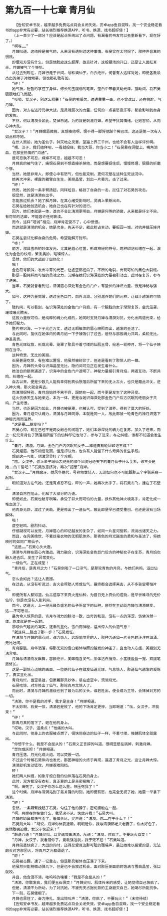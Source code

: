 # 第九百一十七章 青月仙
        【告知安卓书友，越来越多免费站点将会关闭失效，安卓app鱼目混珠，找一个安全稳定看书的app非常有必要，站长强烈推荐换源APP，听书、换源、找书超好使！】
       （上一章少了一部分？应该是起点系统出了点问题，有漏看的书友可以去重新看下，现在好了。）
       “啊呀……”
       月婵叫道，这纯粹是被气的，从来没有遇到过这种事情，石昊实在太可恨了，那种声音真的很贱。
       即便双方没有什么，但是他脸皮这么超厚，故意针对，这般猥琐的开口，还是让人面红耳赤，月婵被气了个够呛。
       从过去到现在，月婵行走于世间，号称谪仙子，白衣绝世，何曾有人这样对她，即便各教最杰出的弟子对她倾慕，但也都礼敬有加。
       “砰！”
       她气极，短暂的掌控了身体，修长的玉腿绷的笔直，莹白中带着灵动光泽，摆动间，将石昊狠狠地扫飞而起。
       “哎呦，女汉子，别这么粗暴！”石昊的嘴很欠，遭遇重重一击，也不曾改口，还在挑衅，气月婵。
       因为，对方在进行元神大战，是灵魂层次的力量，任何的一点喜怒哀乐等，都会影响到自身的发挥。
       不然，何以清漪会如此，焚掉白裙，为的就是刺激月婵，希望干扰其情绪，让她害怕，从而心神大乱。
       “女汉子？！”月婵娥眉微挑，真想揍他啊，恨不得一脚将他踩个稀巴烂，这还是第一次有人如此称呼她。
       在世人面前，她为圣仙子，钟天地之灵慧，望遍上界三千州，也绝不会有人这样评价啊。
       “喂，汉子，我们结拜吧，一看就投缘，我当大哥，你当小二！”石昊靠在洞壁上，嘴角淌血，在那里热情的“沟通”。
       是可忍孰不可忍，婶婶不可忍，姐姐不可忍！
       月婵真的被气住了，痛恨石昊到不想直接杀掉他，而是想要捉住后，慢慢修理，狠狠的折磨个够。
       当然，她是非常人，即便心中有怒气，但也能克制，更何况是在这种生死战况中。
       她再次冲来，裸露的藕臂白生生，美丽晶莹，划出一片晕光，击了过来。
       “砰！”
       然而，她的另一条手臂扬起，同样炫目，格挡了自身的一击，拦住了对石昊的攻击。
       很显然，这是清漪在出手。
       怎能放过机会？她了解月婵，在其心绪受影响时，灵魂上果断出击。
       石昊在给她创造机会，她自己也在有针对的进行。
       因为，她们本就是一体，谁也不会比清漪更明白，月婵是何等的骄傲，从来都是纤尘不染，有可怕的洁癖，不能容许任何亵渎。
       而今，这样“坦诚”相见，月婵肯定受不了，心中愤恨。
       而这就是清漪的机会，她是次身，先天不足，藉此抢占主动，要扳回一城，对抗并镇压掉月婵。
       石昊在尝试化解自身的危局，希望能解开封印。
       “哧！”
       前方，那具雪白的妙体发光，尤其是眉心位置，形成神秘的符号，两种印记纠缠在一起，演化为金色的纹络，繁复奥妙，璀璨惊人。
       显然，他们的大战到了白热化！
       嗡！
       金色符号颤抖，发出冲霄的光芒，让虚空都扭曲了，不断的龟裂，出现可怕的黑色大裂缝。
       那是一股纯粹而可怕的灵魂之力，沉睡在她们识海深处的力量被引动出，此时在复苏，参与了进来。
       当年，石昊就曾看到过，清漪眉心深处有金色的门户，有蛰伏的神识力量，很是神秘与强大。
       如今，这种力量觉醒，透过金色巨门，向外流淌，分别滋养她们的元神，让战斗越发的可怕了。
       隐约间，可以看到，在识海深处的金色门户背后，有一个朦胧的女子渐渐复苏，金光笼罩，璀璨曦光腾天。
       这股力量很可怕，是纯粹的魂力化成的，她同时支持月婵与清漪对抗，分化出两道光束，给予她们秘力。
       整片神识海，一下子光芒万丈，透过无暇躯体的眉心映照而出，越发的圣洁了。
       与此同时，蛰伏在她体内的青月焰一下子被吸引了过去，居然与那股魂力共鸣，柔和无比，神圣高贵。
       青色光辉绽放，形成光晕，笼罩了那具不着寸缕的仙肌玉骨，宛若一轮神月，将一个仙子映照在当中。
       这种奇景，无比的美丽。
       石昊甚是吃惊，有些难以置信，他虽然被封印了，但还是看到了那惊人的一幕。
       因为，月婵的头骨与识海晶莹无比，隐约间可见正在发生着什么。
       她洁白的额骨通透了，识海中的金色门户透明了，神秘力量接引青月焰，两者互动，不断共鸣，纠缠在一起。
       自古以来，便是少数几人能有幸得到真仙殒落后所留下来的无上古火，也只是藉此冲关，进入神火境，那火就会离去。
       而清漪很特别，青月焰始终不离不弃，跟她在一起，而今更是发生了这种异变。
       这火仿佛天生与她亲近，本为一体，更是与她识海深处那金色门户后方沉眠的绝丽女子共鸣，产生奇景。
       当然，也正是因为如此，月婵也被笼罩，也被认可，受到了滋养，得到了莫大的好处。
       因为，青月焰只认魂力，清漪与月婵同源，本就是同一人，故此都被一轮青色的神月洒落下神秘光雨而滋养。
       “这是要……蜕变吗？”
       石昊心惊，现在已经不是两女融合的问题了，她们本源深处的魂力在复苏，加入了进来，而上一纪元青月仙子殒落后所留下的仙种印记也动了，参与了进来，与之纠缠，谁都不知道会发生什么。
       “青月，清漪，月婵，金色门户内沉眠的女子……难道真有轮回印记不成？”
       石昊蹙眉，他不相信轮回，但是却认为，也许有人能留下什么奇异的复生手段。
       想到这一可能，他激灵灵打了个冷颤。
       “喂，女汉子，你上辈子跟仙古纪元的那个风姿冠绝天下的青月仙子什么关系，该不会是她……的丫髻吧？”石昊故意挤对，再次“招惹”月婵。
       “女汉子……”月婵磨牙，她风华绝代，号称倾世佳人，无论如何也不可能跟那三个字联系在一起啊。
       明知道对方在气她，还是有点忍不住，砰的一声，她再次出手了，将石昊击飞，撞在了石壁上。
       清漪自然在阻止，化解了大部分的力道。
       即便如此，石昊也龇牙咧嘴，承受了巨大而可怕的力量，换作其他神火境高手，肯定化成一堆血泥了。
       他肉身无匹，渡过了天劫，更是修出了一道仙气，故此即便早已遭受重创，也还是没有当场解体。
       嗡！
       虚空轻鸣，剧烈抖动。
       仔细凝视可以发觉，月婵眉心的印记越发的复杂了，如同一片星河旋转，流淌出诸天之力。
       而且，在完美绝世、不着丝毫衣物的无暇肌体外，那青色的月光越发的柔和与圣洁了，将她映衬的如同广寒仙子。
       “这是……”石昊心头大震。
       清漪与月婵在眉心内激战，魂力融合，识海深处金色巨门后方的神秘女子在复苏，青月焰也融入进去后，发生了异常变化。
       一缕仙气，正在成型！
       “青月焰，是青月之力！”石昊倒吸了一口凉气，是那轮青色的月亮，与她们共鸣，溢出仙气。
       怎么会如此？这让人震撼。
       在过去，从没有听说过，古火会帮助人修成仙气，最终都会选择离去，从不多驻留哪怕片刻。
       即便所有人都知道，仙古遗存下来真火是仙种，为昔日无上真仙的遗物，是举世难寻的无价仙珍，但是也没有人能利用。
       而今，这道火，上一纪元最负盛名的仙子所留下的仙种，居然在主动助月婵与清漪蜕变，这……不可思议。
       最为令人惊异的是，青月与魂力的脉动一致，出奇的和谐，没有一点的滞涩，仿佛浑然一体，原本就是在一起的。
       那缕仙气越发的凝实，逐渐的显化，雪白而神秘，溢出惊人的仙道气息！
       “就这样……踏出了那一步？”石昊发怔。
       在清漪与月婵的眉心间，魂力惊人，远超同境界的人，那种力道如一片金色的汪洋在汹涌，无比壮阔。
       青月朦胧，月华洒落，将那无双的雪白躯体映照的越发的神圣了，且也动人心旌，美丽到无法言喻。
       月婵与清漪秀发飘舞，容颜绝世，美眸蕴含灵气，肌体洁白挺秀，小蛮腰盈盈一握，双腿笔直修长。
       这是一副惊心动魄的画面，一位绝代仙子在散发仙道光辉，气息惊人，那道仙气越发的凝练了，真实显化出。
       青月灿烂，当空悬挂，包裹着那具妙体，悬在虚空中，流淌月光。
       石昊吃惊，对方修出了仙气，那轮青月太惊人了。
       而此时，清漪与月婵的激战也到了最为后的关头，谁若胜出，便会成为主导，会抹掉对方的一切。
       “清漪，你不是我的对手，我才是主身！”月婵喝道。
       不太妙啊，石昊一惊，清漪若是败了，他的下场肯定更惨，当即喝道：“呔，女汉子，冲我来！”
       “砰！”
       那青月真的落下了，砸在他的身上。
       “哎呦，汉子，温柔点！”他痛的大叫。
       与此同时，他身上的衣服被点燃了，很快同身边的仙子一样，不着寸缕，强健肌体全部露出。
       “你想干什么，我是不会屈从的！”石昊义正言辞的叫道，很明显是在挑衅，刺激月婵。
       “焚你成灰烬！”月婵喝道。
       青月压落，月光化成火焰，可以焚毁一切。
       不过这个时候石昊体内也发光，那团神秘的火终于再现，逼退了青月之光，这让月婵大惊。
       清漪趁机发动猛攻，月婵艰难阻挡。
       砰！
       她们两人纠缠，如象牙般白皙的仙体落在石昊的身上。
       此时，双方都没有衣衫，真正算的上是亲密接触了。
       “啊，痛死了，女汉子你怎么这么重，快压死我了！”
       这个时候，月婵与清漪站到了最关键的时刻，她即便有怒，也完全无视了她，她要一举拿下清漪。
       “砰！”
       忽然，一条藕臂挽起了石昊，勾住了他的脖子，密切接触在一起。
       “啊，月婵在你在做什么，我坚决不从，快放开我！”石昊大叫。
       月婵的琼鼻都快气歪了，羞恼无比，尖声道：“清漪，你……在干什么？！”
       石昊则大叫：“胡说，月婵你休要抵赖，明明是你，我与清漪都老夫老妻了，你太好色了，居然敢强迫我，女汉子快起来！”
       “胡说八道！”月婵尖叫，以灵魂攻击清漪，斥道：“清漪，你疯了，不要玩火自焚！”
       “月婵，女汉子，我看错你了，竟敢强迫我，我宁死不屈！”石昊叫道。
       月婵简直快疯了，大战的同时，还得忍受耳边那可耻的聒噪声，最让她难以接受的是，无法磨灭对方那团火，将青月之光都逼退了。
       “砰！”
       石昊被击翻，遭了一记重击，但是那具躯体也压落了下来。
       他虽然只能稍微动弹几下，但是也不会放过机会，面对那压倒面前的饱满与雪白晶莹，张口就咬。
       并且，他含混不清，哇呜呜的嚷着：“我是不会屈从的！”
       “清漪，你敢发疯，我们便玉石俱焚！”月婵尖叫，肌体传来的感受，让她觉得自己快疯了。
       但是，清漪不为所动，为了对抗她，不被先天占据优势的主身磨灭自己，她竭尽所能抗争。
       下一刻，石昊傻眼了。
       月婵也呆住了，奋力挣扎，发出惊叫声：“清漪，你疯了，不要玩火！”（未完待续）
       【告知安卓书友，越来越多免费站点将会关闭失效，安卓app鱼目混珠，找一个安全稳定看书的app非常有必要，站长强烈推荐换源APP，听书、换源、找书超好使！】